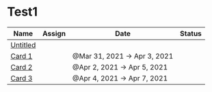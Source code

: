 # Test1

<table><thead><tr class="header"><th>Name</th><th>Assign</th><th>Date</th><th>Status</th></tr></thead><tbody><tr class="odd"><td><a href="Test1%206b95d0bc5afe40049f1e8c2060b4a853/Untitled%201698e8b5db1040858416dc64e93115f1.html">Untitled</a></td><td></td><td></td><td></td></tr><tr class="even"><td><a href="Test1%206b95d0bc5afe40049f1e8c2060b4a853/Card%201%205a56c7ae6616412facfbf056fe2f2827.html">Card 1</a></td><td></td><td>@Mar 31, 2021 → Apr 3, 2021</td><td></td></tr><tr class="odd"><td><a href="Test1%206b95d0bc5afe40049f1e8c2060b4a853/Card%202%202c9735bbaa304cdabd123d46d1cc20b2.html">Card 2</a></td><td></td><td>@Apr 2, 2021 → Apr 5, 2021</td><td></td></tr><tr class="even"><td><a href="Test1%206b95d0bc5afe40049f1e8c2060b4a853/Card%203%20bf0c47234a85491c9375b381fc32ef88.html">Card 3</a></td><td></td><td>@Apr 4, 2021 → Apr 7, 2021</td><td></td></tr></tbody></table>

